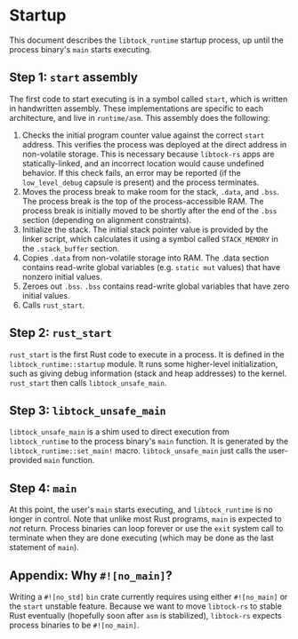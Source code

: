 Startup
=======

This document describes the `libtock_runtime` startup process, up until the
process binary's `main` starts executing.

## Step 1: `start` assembly

The first code to start executing is in a symbol called `start`, which is
written in handwritten assembly. These implementations are specific to each
architecture, and live in `runtime/asm`. This assembly does the following:

1. Checks the initial program counter value against the correct `start` address.
   This verifies the process was deployed at the direct address in non-volatile
   storage. This is necessary because `libtock-rs` apps are statically-linked,
   and an incorrect location would cause undefined behavior. If this check
   fails, an error may be reported (if the `low_level_debug` capsule is present)
   and the process terminates.
1. Moves the process break to make room for the stack, `.data`, and `.bss`. The
   process break is the top of the process-accessible RAM. The process break is
   initially moved to be shortly after the end of the `.bss` section (depending
   on alignment constraints).
1. Initialize the stack. The initial stack pointer value is provided by the
   linker script, which calculates it using a symbol called `STACK_MEMORY` in
   the `.stack_buffer` section.
1. Copies `.data` from non-volatile storage into RAM. The .data section contains
   read-write global variables (e.g. `static mut` values) that have nonzero
   initial values.
1. Zeroes out `.bss`. `.bss` contains read-write global variables that have zero
   initial values.
1. Calls `rust_start`.

## Step 2: `rust_start`

`rust_start` is the first Rust code to execute in a process. It is defined in
the `libtock_runtime::startup` module. It runs some higher-level initialization,
such as giving debug information (stack and heap addresses) to the kernel.
`rust_start` then calls `libtock_unsafe_main`.

## Step 3: `libtock_unsafe_main`

`libtock_unsafe_main` is a shim used to direct execution from `libtock_runtime`
to the process binary's `main` function. It is generated by the
`libtock_runtime::set_main!` macro. `libtock_unsafe_main` just calls the
user-provided `main` function.

## Step 4: `main`

At this point, the user's `main` starts executing, and `libtock_runtime` is no
longer in control. Note that unlike most Rust programs, `main` is expected to
*not* return. Process binaries can loop forever or use the `exit` system call to
terminate when they are done executing (which may be done as the last statement
of `main`).

## Appendix: Why `#![no_main]`?

Writing a `#![no_std]` `bin` crate currently requires using either `#![no_main]`
or the `start` unstable feature. Because we want to move `libtock-rs` to stable
Rust eventually (hopefully soon after `asm` is stabilized), `libtock-rs` expects
process binaries to be `#![no_main]`.

